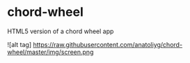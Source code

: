 # chord-wheel

HTML5 version of a chord wheel app


![alt tag] https://raw.githubusercontent.com/anatoliyg/chord-wheel/master/img/screen.png
